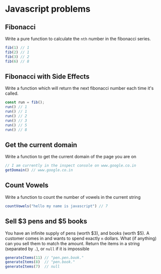 # Javascript problems

## Fibonacci

Write a pure function to calculate the `nth` number in the fibonacci series.

```javascript
fib(1) // 1
fib(2) // 1
fib(3) // 2
fib(6) // 8
```

## Fibonacci with Side Effects

Write a function which will return the next fibonacci number each time it's called.

```javascript
const run = fib();
run() // 1
run() // 1
run() // 2
run() // 3
run() // 5
run() // 8
```

## Get the current domain

Write a function to get the current domain of the page you are on

```javascript
// I am currently in the inspect console on www.google.co.in
getDomain() // www.google.co.in
```

## Count Vowels

Write a function to count the number of vowels in the current string

```javascript
countVowels("hello my name is javascript") // 7
```

## Sell $3 pens and $5 books

You have an infinite supply of pens (worth $3), and books (worth $5). A customer comes in and wants to spend exactly `n` dollars. What (if anything) can you sell them to match the amount. Return the items in a string (separated by `.`), or `null` if it is impossible

```javascript
generateItems(11) // "pen.pen.book."
generateItems(8)  // "pen.book."
generateItems(7)  // null
```
